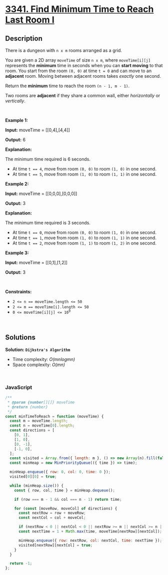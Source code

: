 # [3341. Find Minimum Time to Reach Last Room I](https://leetcode.com/problems/find-minimum-time-to-reach-last-room-i)

## Description

<div class="elfjS" data-track-load="description_content"><p>There is a dungeon with <code>n x m</code> rooms arranged as a grid.</p>

<p>You are given a 2D array <code>moveTime</code> of size <code>n x m</code>, where <code>moveTime[i][j]</code> represents the <strong>minimum</strong> time in seconds when you can <strong>start moving</strong> to that room. You start from the room <code>(0, 0)</code> at time <code>t = 0</code> and can move to an <strong>adjacent</strong> room. Moving between adjacent rooms takes <em>exactly</em> one second.</p>

<p>Return the <strong>minimum</strong> time to reach the room <code>(n - 1, m - 1)</code>.</p>

<p>Two rooms are <strong>adjacent</strong> if they share a common wall, either <em>horizontally</em> or <em>vertically</em>.</p>

<p>&nbsp;</p>
<p><strong class="example">Example 1:</strong></p>

<div class="example-block">
<p><strong>Input:</strong> <span class="example-io">moveTime = [[0,4],[4,4]]</span></p>

<p><strong>Output:</strong> <span class="example-io">6</span></p>

<p><strong>Explanation:</strong></p>

<p>The minimum time required is 6 seconds.</p>

<ul>
	<li>At time <code>t == 4</code>, move from room <code>(0, 0)</code> to room <code>(1, 0)</code> in one second.</li>
	<li>At time <code>t == 5</code>, move from room <code>(1, 0)</code> to room <code>(1, 1)</code> in one second.</li>
</ul>
</div>

<p><strong class="example">Example 2:</strong></p>

<div class="example-block">
<p><strong>Input:</strong> <span class="example-io">moveTime = [[0,0,0],[0,0,0]]</span></p>

<p><strong>Output:</strong> <span class="example-io">3</span></p>

<p><strong>Explanation:</strong></p>

<p>The minimum time required is 3 seconds.</p>

<ul>
	<li>At time <code>t == 0</code>, move from room <code>(0, 0)</code> to room <code>(1, 0)</code> in one second.</li>
	<li>At time <code>t == 1</code>, move from room <code>(1, 0)</code> to room <code>(1, 1)</code> in one second.</li>
	<li>At time <code>t == 2</code>, move from room <code>(1, 1)</code> to room <code>(1, 2)</code> in one second.</li>
</ul>
</div>

<p><strong class="example">Example 3:</strong></p>

<div class="example-block">
<p><strong>Input:</strong> <span class="example-io">moveTime = [[0,1],[1,2]]</span></p>

<p><strong>Output:</strong> <span class="example-io">3</span></p>
</div>

<p>&nbsp;</p>
<p><strong>Constraints:</strong></p>

<ul>
	<li><code>2 &lt;= n == moveTime.length &lt;= 50</code></li>
	<li><code>2 &lt;= m == moveTime[i].length &lt;= 50</code></li>
	<li><code>0 &lt;= moveTime[i][j] &lt;= 10<sup>9</sup></code></li>
</ul>
</div>

<p>&nbsp;</p>

## Solutions

**Solution: `Dijkstra's Algorithm`**

- Time complexity: <em>O(mnlogmn)</em>
- Space complexity: <em>O(mn)</em>

<p>&nbsp;</p>

### **JavaScript**

```js
/**
 * @param {number[][]} moveTime
 * @return {number}
 */
const minTimeToReach = function (moveTime) {
  const m = moveTime.length;
  const n = moveTime[0].length;
  const directions = [
    [0, 1],
    [1, 0],
    [0, -1],
    [-1, 0],
  ];
  const visited = Array.from({ length: m }, () => new Array(n).fill(false));
  const minHeap = new MinPriorityQueue(({ time }) => time);

  minHeap.enqueue({ row: 0, col: 0, time: 0 });
  visited[0][0] = true;

  while (minHeap.size()) {
    const { row, col, time } = minHeap.dequeue();

    if (row === m - 1 && col === n - 1) return time;

    for (const [moveRow, moveCol] of directions) {
      const nextRow = row + moveRow;
      const nextCol = col + moveCol;

      if (nextRow < 0 || nextCol < 0 || nextRow >= m || nextCol >= n || visited[nextRow][nextCol]) continue;
      const nextTime = 1 + Math.max(time, moveTime[nextRow][nextCol]);

      minHeap.enqueue({ row: nextRow, col: nextCol, time: nextTime });
      visited[nextRow][nextCol] = true;
    }
  }

  return -1;
};
```
